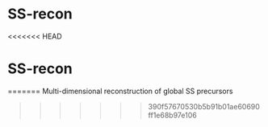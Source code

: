 # SS-recon
<<<<<<< HEAD
# SS-recon
=======
Multi-dimensional reconstruction of global SS precursors
>>>>>>> 390f57670530b5b91b01ae60690ff1e68b97e106
